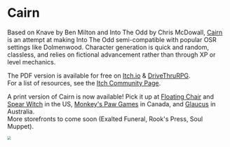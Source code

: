 Cairn
=========================

Based on Knave by Ben Milton and Into The Odd by Chris McDowall, [Cairn](https://yochaigal.itch.io/cairn) is an attempt at making Into The Odd semi-compatible with popular OSR settings like Dolmenwood. Character generation is quick and random, classless, and relies on fictional advancement rather than through XP or level mechanics.

The PDF version is available for free on [Itch.io](https://yochaigal.itch.io/cairn) & [DriveThruRPG](https://www.drivethrurpg.com/product/330809/Cairn).  
For a list of resources, see the [Itch Community Page](https://itch.io/t/1094230/cairn-resources).

A print version of Cairn is now available! Pick it up at [Floating Chair](https://floatingchair.club/collections/zines/products/cairn) and [Spear Witch](https://spearwitch.com/collections/new-arrivals/products/cairn) in the US, [Monkey's Paw Games](https://monkeyspawgames.com/collections/new-arrivals/products/cairn) in Canada, and [Glaucus](https://gumroad.com/glaucus#ojuPK)​ in Australia.  
More storefronts to come soon (Exalted Funeral, Rook's Press, Soul Muppet).

<p></p>


<img src="https://yochaigal.github.io/cairn/img/cairn.png" style="zoom:50%;" />
